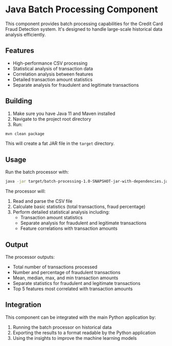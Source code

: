 # Java Batch Processing Component

This component provides batch processing capabilities for the Credit Card Fraud Detection system. It's designed to handle large-scale historical data analysis efficiently.

## Features

- High-performance CSV processing
- Statistical analysis of transaction data
- Correlation analysis between features
- Detailed transaction amount statistics
- Separate analysis for fraudulent and legitimate transactions

## Building

1. Make sure you have Java 11 and Maven installed
2. Navigate to the project root directory
3. Run:
```bash
mvn clean package
```

This will create a fat JAR file in the `target` directory.

## Usage

Run the batch processor with:
```bash
java -jar target/batch-processing-1.0-SNAPSHOT-jar-with-dependencies.jar <input_csv_file>
```

The processor will:
1. Read and parse the CSV file
2. Calculate basic statistics (total transactions, fraud percentage)
3. Perform detailed statistical analysis including:
   - Transaction amount statistics
   - Separate analysis for fraudulent and legitimate transactions
   - Feature correlations with transaction amounts

## Output

The processor outputs:
- Total number of transactions processed
- Number and percentage of fraudulent transactions
- Mean, median, max, and min transaction amounts
- Separate statistics for fraudulent and legitimate transactions
- Top 5 features most correlated with transaction amounts

## Integration

This component can be integrated with the main Python application by:
1. Running the batch processor on historical data
2. Exporting the results to a format readable by the Python application
3. Using the insights to improve the machine learning models 